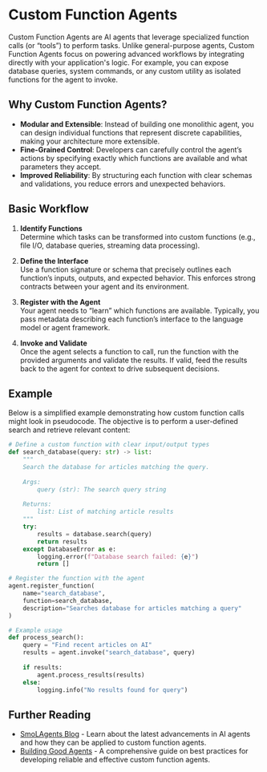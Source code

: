 # Custom Function Agents

Custom Function Agents are AI agents that leverage specialized function calls (or “tools”) to perform tasks. Unlike general-purpose agents, Custom Function Agents focus on powering advanced workflows by integrating directly with your application's logic. For example, you can expose database queries, system commands, or any custom utility as isolated functions for the agent to invoke.

## Why Custom Function Agents?

- **Modular and Extensible**: Instead of building one monolithic agent, you can design individual functions that represent discrete capabilities, making your architecture more extensible.
- **Fine-Grained Control**: Developers can carefully control the agent’s actions by specifying exactly which functions are available and what parameters they accept.
- **Improved Reliability**: By structuring each function with clear schemas and validations, you reduce errors and unexpected behaviors.

## Basic Workflow

1. **Identify Functions**  
   Determine which tasks can be transformed into custom functions (e.g., file I/O, database queries, streaming data processing).

2. **Define the Interface**  
   Use a function signature or schema that precisely outlines each function’s inputs, outputs, and expected behavior. This enforces strong contracts between your agent and its environment.

3. **Register with the Agent**  
   Your agent needs to “learn” which functions are available. Typically, you pass metadata describing each function’s interface to the language model or agent framework.

4. **Invoke and Validate**  
   Once the agent selects a function to call, run the function with the provided arguments and validate the results. If valid, feed the results back to the agent for context to drive subsequent decisions.

## Example

Below is a simplified example demonstrating how custom function calls might look in pseudocode. The objective is to perform a user-defined search and retrieve relevant content:

```python
# Define a custom function with clear input/output types
def search_database(query: str) -> list:
    """
    Search the database for articles matching the query.
    
    Args:
        query (str): The search query string
        
    Returns:
        list: List of matching article results
    """
    try:
        results = database.search(query)
        return results
    except DatabaseError as e:
        logging.error(f"Database search failed: {e}")
        return []

# Register the function with the agent
agent.register_function(
    name="search_database",
    function=search_database,
    description="Searches database for articles matching a query"
)

# Example usage
def process_search():
    query = "Find recent articles on AI"
    results = agent.invoke("search_database", query)
    
    if results:
        agent.process_results(results)
    else:
        logging.info("No results found for query")
```

## Further Reading

- [SmoLAgents Blog](https://huggingface.co/blog/smolagents) - Learn about the latest advancements in AI agents and how they can be applied to custom function agents.
- [Building Good Agents](https://huggingface.co/docs/smolagents/tutorials/building_good_agents) - A comprehensive guide on best practices for developing reliable and effective custom function agents.
